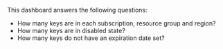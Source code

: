 This dashboard answers the following questions:

- How many keys are in each subscription, resource group and region?
- How many keys are in disabled state?
- How many keys do not have an expiration date set?
